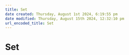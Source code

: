```yaml
---  
title: Set  
date created: Thursday, August 1st 2024, 6:19:55 pm  
date modified: Thursday, August 15th 2024, 12:32:10 pm  
url_encoded_title: Set  
---  
```

# Set